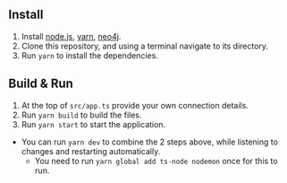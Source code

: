 ## Install

1. Install [node.js](https://nodejs.org/en/download/), [yarn](https://classic.yarnpkg.com/en/docs/install/), [neo4j](https://neo4j.com/download/).
2. Clone this repository, and using a terminal navigate to its directory.
3. Run `yarn` to install the dependencies.

## Build & Run

1. At the top of `src/app.ts` provide your own connection details.
2. Run `yarn build` to build the files.
3. Run `yarn start` to start the application.

-   You can run `yarn dev` to combine the 2 steps above, while listening to changes and restarting automatically.
    -   You need to run `yarn global add ts-node nodemon` once for this to run.
